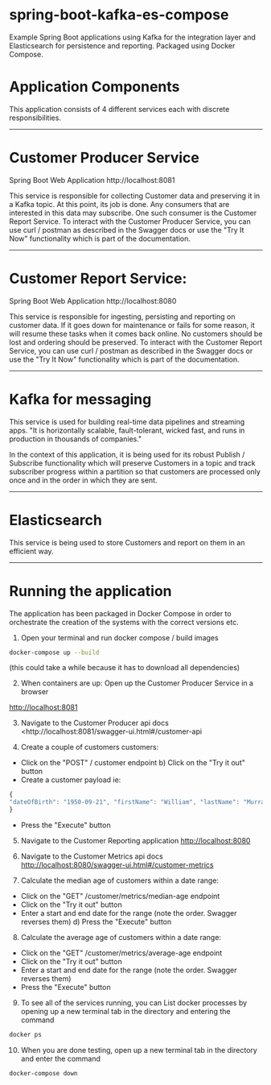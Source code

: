 # spring-boot-kafka-es-compose
Example Spring Boot applications using Kafka for the integration layer and Elasticsearch for persistence and reporting. Packaged using Docker Compose.

# Application Components
This application consists of 4 different services each with discrete responsibilities.

---

# Customer Producer Service
Spring Boot Web Application http://localhost:8081

This service is responsible for collecting Customer data and preserving it in a Kafka topic. At this point, its job is done. Any consumers that are interested in this data may subscribe. One such consumer is the Customer Report Service.
To interact with the Customer Producer Service, you can use curl / postman as described in the Swagger docs or use the "Try It Now" functionality which is part of the documentation.

---

# Customer Report Service:
Spring Boot Web Application http://localhost:8080

This service is responsible for ingesting, persisting and reporting on customer data.
If it goes down for maintenance or fails for some reason, it will resume these tasks when it comes back online. No customers should be lost and ordering should be preserved.
To interact with the Customer Report Service, you can use curl / postman as described in the Swagger docs or use the "Try It Now" functionality which is part of the documentation.

---

# Kafka for messaging
This service is used for building real-time data pipelines and streaming apps. "It is horizontally scalable, fault-tolerant, wicked fast, and runs in production in thousands of companies."

In the context of this application, it is being used for its robust Publish / Subscribe functionality which will preserve Customers in a topic and track subscriber progress within a partition so that customers are processed only once and in the order in which they are sent.

---

# Elasticsearch
This service is being used to store Customers and report on them in an efficient way.

---

# Running the application
The application has been packaged in Docker Compose in order to orchestrate the creation of the systems with the correct versions etc. 

1. Open your terminal and run docker compose / build images

```bash
docker-compose up --build
```

(this could take a while because it has to download all dependencies)

2. When containers are up: Open up the Customer Producer Service in a browser
  
<http://localhost:8081>

3. Navigate to the Customer Producer api docs
<http://localhost:8081/swagger-ui.html#/customer-api

4. Create a couple of customers customers:
* Click on the "POST" / customer endpoint b) Click on the "Try it out" button
* Create a customer payload ie:
```javascript
{
"dateOfBirth": "1950-09-21", "firstName": "William", "lastName": "Murray"
}
```
* Press the "Execute" button

5. Navigate to the Customer Reporting application
<http://localhost:8080>

6. Navigate to the Customer Metrics api docs
<http://localhost:8080/swagger-ui.html#/customer-metrics>

7. Calculate the ​median age​ of customers within a date range:
* Click on the "GET" /customer/metrics/median-age endpoint
* Click on the "Try it out" button
* Enter a start and end date for the range (note the order. Swagger reverses them) d) Press the "Execute" button

8. Calculate the ​average age ​of customers within a date range:
* Click on the "GET" /customer/metrics/average-age endpoint
* Click on the "Try it out" button
* Enter a start and end date for the range (note the order. Swagger reverses them)   
* Press the "Execute" button

9. To see all of the services running, you can List docker processes by opening up a new terminal tab in the directory and entering the command

```bash
docker ps
```

10. When you are done testing, open up a new terminal tab in the directory and enter the command
```bash
docker-compose down
```
